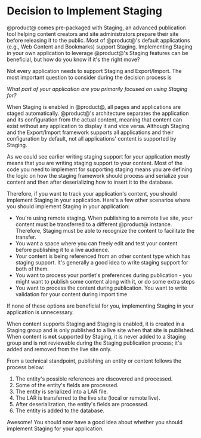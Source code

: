 # Decision to Implement Staging

@product@ comes pre-packaged with Staging, an advanced publication tool helping
content creators and site administrators prepare their site before releasing it
to the public. Most of @product@'s default applications (e.g., Web Content and
Bookmarks) support Staging. Implementing Staging in your own application to
leverage @product@'s Staging features can be beneficial, but how do you know if
it's the right move?

Not every application needs to support Staging and Export/Import. The most
important question to consider during the decision process is

*What part of your application are you primarily focused on using Staging for?*

When Staging is enabled in @product@, all pages and applications are staged
automatically. @product@'s architecture separates the application and its
configuration from the actual content, meaning that content can exist without
any application to display it and vice versa. Although Staging and the
Export/Import framework supports all applications and their configuration by
default, not all applications' content is supported by Staging.

As we could see earlier writing staging support for your application mostly
means that you are writing staging support to your content. Most of the code you
need to implement for supporting staging means you are defining the logic on how
the staging framework should process and serialize your content and then after
deserializing how to insert it to the database.

Therefore, if you want to track your application's content, you should implement
Staging in your application. Here's a few other scenarios where you should
implement Staging in your application:

- You're using remote staging. When publishing to a remote live site, your
  content must be transferred to a different @product@ instance. Therefore,
  Staging must be able to recognize the content to facilitate the transfer.
- You want a space where you can freely edit and test your content before
  publishing it to a live audience.
- Your content is being referenced from an other content type which has staging
  support. It's generally a good idea to write staging support for both of them.
- You want to process your portlet's preferences during publication - you might
  want to publish some content along with it, or do some extra steps
- You want to process the content during publication. You want to write
  validation for your content during import time

If none of these options are beneficial for you, implementing Staging in your
application is unnecessary.

When content supports Staging and Staging is enabled, it is created in a Staging
group and is only published to a live site when that site is published. When
content is **not** supported by Staging, it is never added to a Staging group
and is not reviewable during the Staging publication process; it's added and
removed from the live site only.

From a technical standpoint, publishing an entity or content follows the process
below:

1. The entity's possible references are discovered and processed.
2. Some of the entity's fields are processed.
3. The entity is serialized into a LAR file.
4. The LAR is transferred to the live site (local or remote live).
5. After deserialization, the entity's fields are processed.
6. The entity is added to the database.

Awesome! You should now have a good idea about whether you should implement
Staging for your application.